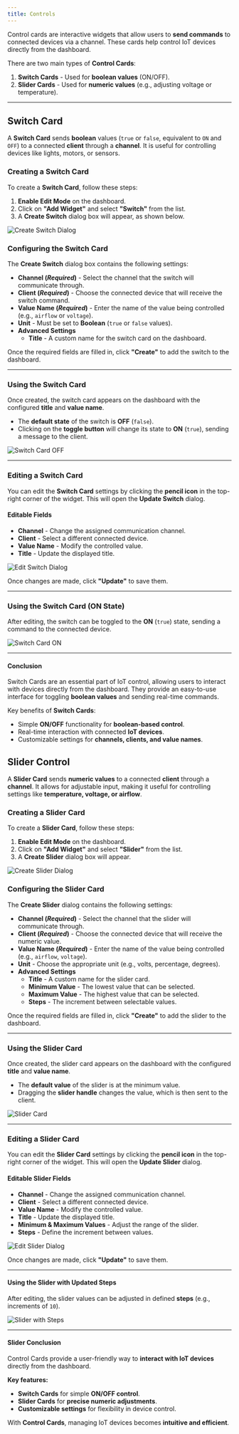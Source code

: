 ```yaml
---
title: Controls
---
```


Control cards are interactive widgets that allow users to **send commands** to connected devices via a channel. These cards help control IoT devices directly from the dashboard.

There are two main types of **Control Cards**:

1. **Switch Cards** - Used for **boolean values** (ON/OFF).
2. **Slider Cards** - Used for **numeric values** (e.g., adjusting voltage or temperature).

---

## **Switch Card**

A **Switch Card** sends **boolean** values (`true` or `false`, equivalent to `ON` and `OFF`) to a connected **client** through a **channel**. It is useful for controlling devices like lights, motors, or sensors.

### Creating a Switch Card

To create a **Switch Card**, follow these steps:

1. **Enable Edit Mode** on the dashboard.
2. Click on **"Add Widget"** and select **"Switch"** from the list.
3. A **Create Switch** dialog box will appear, as shown below.

![Create Switch Dialog](../docs/img/dashboards/create-switch.png)

### Configuring the Switch Card

The **Create Switch** dialog box contains the following settings:

- **Channel (*Required*)** - Select the channel that the switch will communicate through.
- **Client (*Required*)** - Choose the connected device that will receive the switch command.
- **Value Name (*Required*)** - Enter the name of the value being controlled (e.g., `airflow` or `voltage`).
- **Unit** - Must be set to **Boolean** (`true` or `false` values).
- **Advanced Settings**
  - **Title** - A custom name for the switch card on the dashboard.

Once the required fields are filled in, click **"Create"** to add the switch to the dashboard.

---

### **Using the Switch Card**

Once created, the switch card appears on the dashboard with the configured **title** and **value name**.

- The **default state** of the switch is **OFF** (`false`).
- Clicking on the **toggle button** will change its state to **ON** (`true`), sending a message to the client.

![Switch Card OFF](../docs/img/dashboards/switch-off.png)

---

### **Editing a Switch Card**

You can edit the **Switch Card** settings by clicking the **pencil icon** in the top-right corner of the widget. This will open the **Update Switch** dialog.

#### **Editable Fields**

- **Channel** - Change the assigned communication channel.
- **Client** - Select a different connected device.
- **Value Name** - Modify the controlled value.
- **Title** - Update the displayed title.

![Edit Switch Dialog](../docs/img/dashboards/edit-switch.png)

Once changes are made, click **"Update"** to save them.

---

### **Using the Switch Card (ON State)**

After editing, the switch can be toggled to the **ON** (`true`) state, sending a command to the connected device.

![Switch Card ON](../docs/img/dashboards/switch-on.png)

---

#### **Conclusion**

Switch Cards are an essential part of IoT control, allowing users to interact with devices directly from the dashboard. They provide an easy-to-use interface for toggling **boolean values** and sending real-time commands.

Key benefits of **Switch Cards**:

- Simple **ON/OFF** functionality for **boolean-based control**.
- Real-time interaction with connected **IoT devices**.
- Customizable settings for **channels, clients, and value names**.

## **Slider Control**

A **Slider Card** sends **numeric values** to a connected **client** through a **channel**. It allows for adjustable input, making it useful for controlling settings like **temperature, voltage, or airflow**.

### **Creating a Slider Card**

To create a **Slider Card**, follow these steps:

1. **Enable Edit Mode** on the dashboard.
2. Click on **"Add Widget"** and select **"Slider"** from the list.
3. A **Create Slider** dialog box will appear.

![Create Slider Dialog](../docs/img/dashboards/create-slider.png)

### **Configuring the Slider Card**

The **Create Slider** dialog contains the following settings:

- **Channel (*Required*)** - Select the channel that the slider will communicate through.
- **Client (*Required*)** - Choose the connected device that will receive the numeric value.
- **Value Name (*Required*)** - Enter the name of the value being controlled (e.g., `airflow`, `voltage`).
- **Unit** - Choose the appropriate unit (e.g., volts, percentage, degrees).
- **Advanced Settings**
  - **Title** - A custom name for the slider card.
  - **Minimum Value** - The lowest value that can be selected.
  - **Maximum Value** - The highest value that can be selected.
  - **Steps** - The increment between selectable values.

Once the required fields are filled in, click **"Create"** to add the slider to the dashboard.

---

### **Using the Slider Card**

Once created, the slider card appears on the dashboard with the configured **title** and **value name**.

- The **default value** of the slider is at the minimum value.
- Dragging the **slider handle** changes the value, which is then sent to the client.

![Slider Card](../docs/img/dashboards/slider-created.png)

---

### **Editing a Slider Card**

You can edit the **Slider Card** settings by clicking the **pencil icon** in the top-right corner of the widget. This will open the **Update Slider** dialog.

#### **Editable Slider Fields**

- **Channel** - Change the assigned communication channel.
- **Client** - Select a different connected device.
- **Value Name** - Modify the controlled value.
- **Title** - Update the displayed title.
- **Minimum & Maximum Values** - Adjust the range of the slider.
- **Steps** - Define the increment between values.

![Edit Slider Dialog](../docs/img/dashboards/edit-slider.png)

Once changes are made, click **"Update"** to save them.

---

#### **Using the Slider with Updated Steps**

After editing, the slider values can be adjusted in defined **steps** (e.g., increments of `10`).

![Slider with Steps](../docs/img/dashboards/slider-updated.png)

---

#### **Slider Conclusion**

Control Cards provide a user-friendly way to **interact with IoT devices** directly from the dashboard.

**Key features:**

- **Switch Cards** for simple **ON/OFF control**.
- **Slider Cards** for **precise numeric adjustments**.
- **Customizable settings** for flexibility in device control.

With **Control Cards**, managing IoT devices becomes **intuitive and efficient**.
